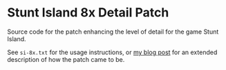# Stunt Island 8x Detail Patch

Source code for the patch enhancing the level of detail for the game Stunt Island.

See `si-8x.txt` for the usage instructions, or [my blog post](https://marnetto.net/2024/11/20/tweaking-stunt-island) 
for an extended description of how the patch came to be.
